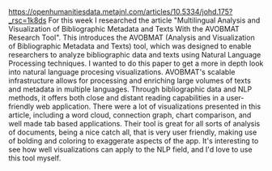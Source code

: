 https://openhumanitiesdata.metajnl.com/articles/10.5334/johd.175?_rsc=1k8ds
For this week I researched the article "Multilingual Analysis and Visualization of Bibliographic Metadata and Texts With the AVOBMAT Research Tool".
This introduces the AVOBMAT (Analysis and Visualization of Bibliographic Metadata and Texts) tool, which was designed to enable researchers to analyze bibliographic data and texts using Natural Language Processing techniques. 
I wanted to do this paper to get a more in depth look into natural language procesing visualizations.
AVOBMAT's scalable infrastructure allows for processing and enriching large volumes of texts and metadata in multiple languages. 
Through bibliographic data and NLP methods, it offers both close and distant reading capabilities in a user-friendly web application.
There were a lot of visualizations presented in this article, including a word cloud, connection graph, chart comparison, and well made tab based applications.
Their tool is great for all sorts of analysis of documents, being a nice catch all, that is very user friendly, making use of bolding and coloring to exaggerate aspects of the app.
It's interesting to see how well visualizations can apply to the NLP field, and I'd love to use this tool myself.
